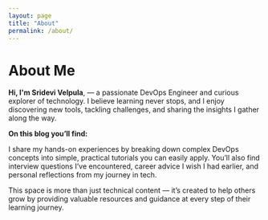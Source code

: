 ```yaml
---
layout: page
title: "About"
permalink: /about/
---
```


# About Me

**Hi, I'm Sridevi Velpula**, — a passionate DevOps Engineer and curious explorer of technology. I believe learning never stops, and I enjoy discovering new tools, tackling challenges, and sharing the insights I gather along the way.

**On this blog you’ll find:**

I share my hands-on experiences by breaking down complex DevOps concepts into simple, practical tutorials you can easily apply. You’ll also find interview questions I’ve encountered, career advice I wish I had earlier, and personal reflections from my journey in tech.

This space is more than just technical content — it’s created to help others grow by providing valuable resources and guidance at every step of their learning journey.
